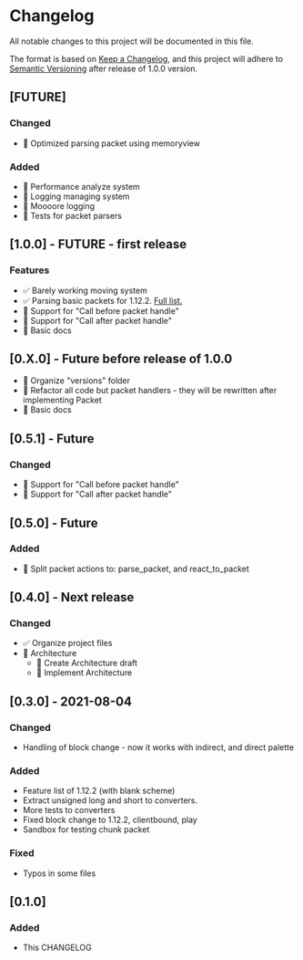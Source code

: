 # Changelog

All notable changes to this project will be documented in this file.

The format is based on [Keep a Changelog](https://keepachangelog.com/en/1.0.0/),
and this project will adhere
to [Semantic Versioning](https://semver.org/spec/v2.0.0.html) after release of
1.0.0 version.

## [FUTURE]

### Changed

- 🔲 Optimized parsing packet using memoryview

### Added

- 🔲 Performance analyze system
- 🔲 Logging managing system
- 🔲 Moooore logging
- 🔲 Tests for packet parsers

## [1.0.0] - FUTURE - first release

### Features

- ✅ Barely working moving system
- ✅ Parsing basic packets for
  1.12.2. [Full list.](/MinecraftConsoleClient/versions/v1_12_2/FEATURES.md)
- 🔲 Support for "Call before packet handle"
- 🔲 Support for "Call after packet handle"
- 🔲 Basic docs

## [0.X.0] - Future before release of 1.0.0

- 🔲 Organize "versions" folder
- 🔲 Refactor all code but packet handlers - they will be rewritten after
  implementing Packet
- 🔲 Basic docs

## [0.5.1] - Future

### Changed

- 🔲 Support for "Call before packet handle"
- 🔲 Support for "Call after packet handle"

## [0.5.0] - Future

### Added

- 🔲 Split packet actions to: parse_packet, and react_to_packet

## [0.4.0] - Next release

### Changed

- ✅ Organize project files
- 🔲 Architecture
    - 🔲 Create Architecture draft
    - 🔲 Implement Architecture

## [0.3.0] - 2021-08-04

### Changed

- Handling of block change - now it works with indirect, and direct palette

### Added

- Feature list of 1.12.2 (with blank scheme)
- Extract unsigned long and short to converters.
- More tests to converters
- Fixed block change to 1.12.2, clientbound, play
- Sandbox for testing chunk packet

### Fixed

- Typos in some files

## [0.1.0]

### Added

- This CHANGELOG